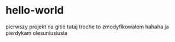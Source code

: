 # hello-world
pierwszy projekt na gitie
tutaj troche to zmodyfikowałem
hahaha
ja pierdykam
olesuniusiusia
